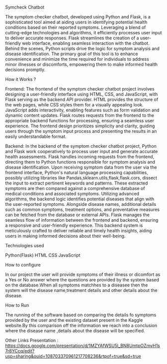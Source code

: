 Symcheck Chatbot

The symptom checker chatbot, developed using Python and Flask, is a sophisticated tool aimed at aiding users in identifying potential health conditions based on their reported symptoms. Leveraging a blend of cutting-edge technologies and algorithms, it efficiently processes user input to deliver accurate responses. Flask streamlines the creation of a user-friendly web interface, enabling seamless interaction with the chatbot. Behind the scenes, Python scripts drive the logic for symptom analysis and disease identification. The primary goal of this tool is to enhance convenience and minimize the time required for individuals to address minor illnesses or discomforts, empowering them to make informed health decisions promptly.

How it Works ?

Frontend: The frontend of the symptom checker chatbot project involves designing a user-friendly interface using HTML, CSS, and JavaScript, with Flask serving as the backend API provider. HTML provides the structure of the web pages, while CSS styles them for a visually appealing look. JavaScript adds interactivity, enabling features such as form validation and dynamic content updates. Flask routes requests from the frontend to the appropriate backend functions for processing, ensuring a seamless user experience. The frontend design prioritizes simplicity and clarity, guiding users through the symptom input process and presenting the results in an easily understandable format.

Backend: In the backend of the symptom checker chatbot project, Python and Flask work cooperatively to process user input and generate accurate health assessments. Flask handles incoming requests from the frontend, directing them to Python functions responsible for symptom analysis and disease identification. Upon receiving symptom data from the user via the frontend interface, Python's natural language processing capabilities, possibly utilizing libraries like Pandas,sklearn.utils,flask,flask.cors, dissect the input to extract pertinent keywords and patterns. These extracted symptoms are then compared against a comprehensive database of medical conditions and associated symptoms. Utilizing advanced algorithms, the backend logic identifies potential diseases that align with the user-reported symptoms. Alongside disease names, additional details such as common symptoms, treatment options, and preventative measures can be fetched from the database or external APIs. Flask manages the seamless flow of information between the frontend and backend, ensuring a responsive and user-friendly experience. This backend system is meticulously crafted to deliver reliable and timely health insights, aiding users in making informed decisions about their well-being.

Technologies used

Python(Flask) HTML CSS JavaScript

How to configure

In our project the user will provide symptoms of their illness or dicomfort as a Yes or No answer where the questions are provided by the system based on the database.When all symptoms matchhes to a diseasee then the system will the disease name,treatment details and other details about the disease.

How to Run

The running of the software based on comparing the details fo symptoms provided by the user and the existing dataset present in the Kaggle website.By this comparison off the information we reach into a conclusion where the disease name ,details about the disease will be specified.

Other Links
Presentation : https://docs.google.com/presentation/d/1MZYAfWSU5l_BN8UmtpOZmvH1s7r8YCcq/edit?usp=sharing&ouid=108703370961217708236&rtpof=true&sd=true  

